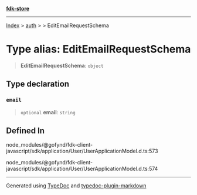[**fdk-store**](../../../README.md)
***

[Index](../../../API.md) > [auth](../../README.md) > [<internal>](../README.md) > EditEmailRequestSchema

# Type alias: EditEmailRequestSchema

> **EditEmailRequestSchema**: `object`

## Type declaration

### `email`

> `optional` **email**: `string`

## Defined In

node\_modules/@gofynd/fdk-client-javascript/sdk/application/User/UserApplicationModel.d.ts:573

node\_modules/@gofynd/fdk-client-javascript/sdk/application/User/UserApplicationModel.d.ts:574

***
Generated using [TypeDoc](https://typedoc.org/) and [typedoc-plugin-markdown](https://www.npmjs.com/package/typedoc-plugin-markdown)
